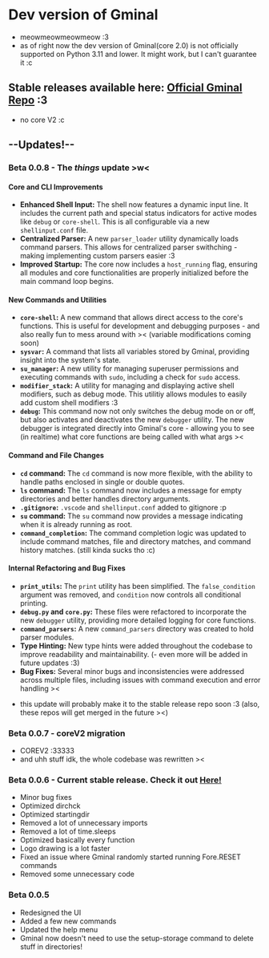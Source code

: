 # Dev version of Gminal
- meowmeowmeowmeow :3
- as of right now the dev version of Gminal(core 2.0) is not officially supported on Python 3.11 and lower. It might work, but I can't guarantee it :c


## Stable releases available here: [Official Gminal Repo](https://www.github.com/ItzFimes/Gminal) :3
 - no core V2 :c

## --Updates!--
### **Beta 0.0.8** - The _things_ update >w<

#### Core and CLI Improvements

* **Enhanced Shell Input:** The shell now features a dynamic input line. It includes the current path and special status indicators for active modes like `debug` or `core-shell`. This is all configurable via a new `shellinput.conf` file.
* **Centralized Parser:** A new `parser_loader` utility dynamically loads command parsers. This allows for centralized parser swithching - making implementing custom parsers easier :3
* **Improved Startup:** The core now includes a `host_running` flag, ensuring all modules and core functionalities are properly initialized before the main command loop begins. 

#### New Commands and Utilities

* **`core-shell`:** A new command that allows direct access to the core's functions. This is useful for development and debugging purposes - and also really fun to mess around with >< (variable modifications coming soon)
* **`sysvar`:** A command that lists all variables stored by Gminal, providing insight into the system's state.
* **`su_manager`:** A new utility for managing superuser permissions and executing commands with `sudo`, including a check for `sudo` access.
* **`modifier_stack`:** A utility for managing and displaying active shell modifiers, such as debug mode. This utilitiy allows modules to easily add custom shell modifiers :3
* **`debug`:** This command now not only switches the debug mode on or off, but also activates and deactivates the new `debugger` utility. The new debugger is integrated directly into Gminal's core - allowing you to see (in realtime) what core functions are being called with what args ><


#### Command and File Changes

* **`cd` command:** The `cd` command is now more flexible, with the ability to handle paths enclosed in single or double quotes.
* **`ls` command:** The `ls` command now includes a message for empty directories and better handles directory arguments.
* **`.gitignore`:** `.vscode` and `shellinput.conf` added to gitignore :p
* **`su` command:** The `su` command now provides a message indicating when it is already running as root.
* **`command_completion`:** The command completion logic was updated to include command matches, file and directory matches, and command history matches. (still kinda sucks tho :c)

#### Internal Refactoring and Bug Fixes

* **`print_utils`:** The `print` utility has been simplified. The `false_condition` argument was removed, and `condition` now controls all conditional printing.
* **`debug.py` and `core.py`:** These files were refactored to incorporate the new `debugger` utility, providing more detailed logging for core functions.
* **`command_parsers`:** A new `command_parsers` directory was created to hold parser modules.
* **Type Hinting:** New type hints were added throughout the codebase to improve readability and maintainability. (- even more will be added in future updates :3)
* **Bug Fixes:** Several minor bugs and inconsistencies were addressed across multiple files, including issues with command execution and error handling ><

- this update will probably make it to the stable release repo soon :3
(also, these repos will get merged in the future ><)


### Beta 0.0.7 - coreV2 migration
- COREV2 :33333
- and uhh stuff idk, the whole codebase was rewritten ><

### Beta 0.0.6  - Current stable release. Check it out [Here!](https://github.com/ItzFimes/Gminal)
- Minor bug fixes
- Optimized dirchck
- Optimized startingdir
- Removed a lot of unnecessary imports
- Removed a lot of time.sleeps
- Optimized basically every function
- Logo drawing is a lot faster
- Fixed an issue where Gminal randomly started running Fore.RESET commands
- Removed some unnecessary code

### Beta 0.0.5
- Redesigned the UI
- Added a few new commands
- Updated the help menu
- Gminal now doesn't need to use the setup-storage command to delete stuff in directories!

